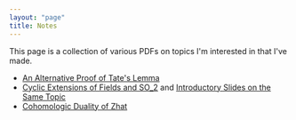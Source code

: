 ```yaml
---
layout: "page"
title: Notes
---
```


This page is a collection of various PDFs on topics I'm interested in that I've made.

* [An Alternative Proof of Tate's Lemma][1]
* [Cyclic Extensions of Fields and SO_2][2] and [Introductory Slides on the Same Topic][3]
* [Cohomologic Duality of Zhat][4]

[1]:/downloads/Tate_s_Lemma_New_Version.pdf
[2]:/downloads/Cyclic_Extension_and_SO2.pdf
[3]:/downloads/Cyclic_Extensions.pdf
[4]:/downloads/Cohomological_duality_of_Zhat.pdf
